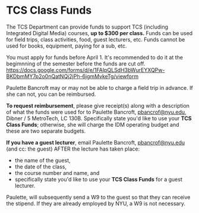 # TCS Class Funds

The TCS Department can provide funds to support TCS \(including Integrated Digital Media\) courses, **up to $300 per class.** Funds can be used for field trips, class activities, food, guest lecturers, etc. Funds cannot be used for books, equipment, paying for a sub, etc.

You must apply for funds before April 1. It's recommended to do it at the begimnning of the semester before the funds are cut off. https://docs.google.com/forms/d/e/1FAIpQLSdH3bWurEYXQPw-BKDbmMY7p2o0nQatNQj2jPh-6jgmMvkeTg/viewform

Paulette Bancroft may or may not be able to charge a field trip in advance. If she can not, you can be reimbursed.

**To request reimbursement**, please give receipt\(s\) along with a description of what the funds were used for to Paulette Bancroft, pbancrof@nyu.edu, Dibner / 5 MetroTech, LC 130B. Specifically state you'd like to use your **TCS Class Funds**; otherwise, she will charge the IDM operating budget and these are two separate budgets.

**If you have a guest lecturer**, email Paulette Bancroft, pbancrof@nyu.edu \(and cc: the guest\) AFTER the lecture has taken place:

* the name of the guest, 
* the date of the class, 
* the course number and name, and 
* specifically state you'd like to use your **TCS Class Funds** for a guest lecturer.

Paulette, will subsequently send a W9 to the guest so that they can receive the stipend. If they are already employed by NYU, a W9 is not necessary.
